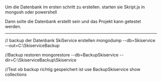 Um die Datenbank im ersten schritt zu erstellen.
starten sie Skript.js in mongosh oder powershell

Dann solte die Datenbank erstellt sein und das Projekt kann getestet werden.

_________________________________________________________________________________

// backup der Datenbank SkiService erstellen 
mongodump --db=Skiservice --out=C:\SkiserviceBackup
 
//Backup restoren
mongorestore --db=BackupSkiservice --dir=C:\SkiserviceBackup\Skiservice
 
//Test ob backup richtig gespeichert ist 
use BackupSkiservice
show collections
